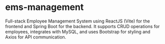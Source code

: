 # ems-management
Full-stack Employee Management System using ReactJS (Vite) for the frontend and Spring Boot for the backend. It supports CRUD operations for employees, integrates with MySQL, and uses Bootstrap for styling and Axios for API communication.
